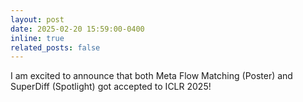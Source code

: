 ```yaml
---
layout: post
date: 2025-02-20 15:59:00-0400
inline: true
related_posts: false
---
```


I am excited to announce that both Meta Flow Matching (Poster) and SuperDiff (Spotlight) got accepted to ICLR 2025! 